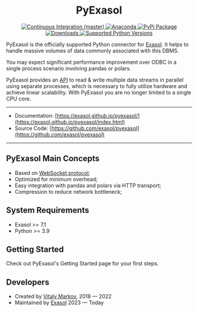 <h1 align="center">PyExasol</h1>
<p align="center">
<a href="https://github.com/exasol/pyexasol/actions/workflows/pr-merge.yml">
    <img src="https://github.com/exasol/pyexasol/actions/workflows/pr-merge.yml/badge.svg?branch=master" alt="Continuous Integration (master)">
</a>
<a href="https://anaconda.org/conda-forge/pyexasol">
    <img src="https://anaconda.org/conda-forge/pyexasol/badges/version.svg" alt="Anaconda">
</a>
<a href="https://pypi.org/project/pyexasol/">
    <img src="https://img.shields.io/pypi/v/pyexasol" alt="PyPi Package">
</a>
<a href="https://pypi.org/project/pyexasol/">
    <img src="https://img.shields.io/pypi/dm/pyexasol" alt="Downloads">
</a>
<a href="https://pypi.org/project/pyexasol/">
    <img src="https://img.shields.io/pypi/pyversions/pyexasol" alt="Supported Python Versions">
</a>
</p>

PyExasol is the officially supported Python connector for [Exasol](https://www.exasol.com). It helps to handle massive volumes of data commonly associated with this DBMS.

You may expect significant performance improvement over ODBC in a single process scenario involving pandas or polars.

PyExasol provides an [API](https://exasol.github.io/pyexasol/master/api.html) to read & write multiple data streams in parallel using separate processes, which is necessary to fully utilize hardware and achieve linear scalability. With PyExasol you are no longer limited to a single CPU core.

---
* Documentation: [https://exasol.github.io/pyexasol/](https://exasol.github.io/pyexasol/index.html)
* Source Code: [https://github.com/exasol/pyexasol](https://github.com/exasol/pyexasol)
---

## PyExasol Main Concepts

- Based on [WebSocket protocol](https://github.com/exasol/websocket-api);
- Optimized for minimum overhead;
- Easy integration with pandas and polars via HTTP transport;
- Compression to reduce network bottleneck;


## System Requirements

- Exasol >= 7.1
- Python >= 3.9

## Getting Started

Check out PyExasol's Getting Started page for your first steps.

## Developers
* Created by [Vitaly Markov](https://www.linkedin.com/in/markov-vitaly/), 2018 — 2022
* Maintained by [Exasol](https://www.exasol.com) 2023 — Today
